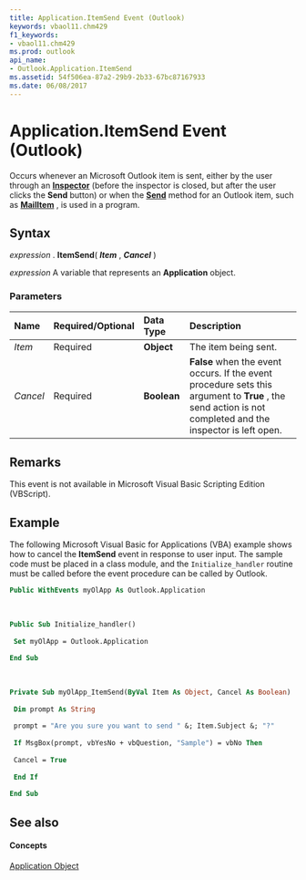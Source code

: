 ```yaml
---
title: Application.ItemSend Event (Outlook)
keywords: vbaol11.chm429
f1_keywords:
- vbaol11.chm429
ms.prod: outlook
api_name:
- Outlook.Application.ItemSend
ms.assetid: 54f506ea-87a2-29b9-2b33-67bc87167933
ms.date: 06/08/2017
---
```



# Application.ItemSend Event (Outlook)

Occurs whenever an Microsoft Outlook item is sent, either by the user through an **[Inspector](inspector-object-outlook.md)** (before the inspector is closed, but after the user clicks the **Send** button) or when the **[Send](mailitem-send-method-outlook.md)** method for an Outlook item, such as **[MailItem](mailitem-object-outlook.md)** , is used in a program.


## Syntax

 _expression_ . **ItemSend**( **_Item_** , **_Cancel_** )

 _expression_ A variable that represents an **Application** object.


### Parameters



|**Name**|**Required/Optional**|**Data Type**|**Description**|
|:-----|:-----|:-----|:-----|
| _Item_|Required| **Object**|The item being sent.|
| _Cancel_|Required| **Boolean**| **False** when the event occurs. If the event procedure sets this argument to **True** , the send action is not completed and the inspector is left open.|

## Remarks

This event is not available in Microsoft Visual Basic Scripting Edition (VBScript).


## Example

The following Microsoft Visual Basic for Applications (VBA) example shows how to cancel the **ItemSend** event in response to user input. The sample code must be placed in a class module, and the `Initialize_handler` routine must be called before the event procedure can be called by Outlook.


```vb
Public WithEvents myOlApp As Outlook.Application 
 
 
 
Public Sub Initialize_handler() 
 
 Set myOlApp = Outlook.Application 
 
End Sub 
 
 
 
Private Sub myOlApp_ItemSend(ByVal Item As Object, Cancel As Boolean) 
 
 Dim prompt As String 
 
 prompt = "Are you sure you want to send " &; Item.Subject &; "?" 
 
 If MsgBox(prompt, vbYesNo + vbQuestion, "Sample") = vbNo Then 
 
 Cancel = True 
 
 End If 
 
End Sub
```


## See also


#### Concepts


[Application Object](application-object-outlook.md)

